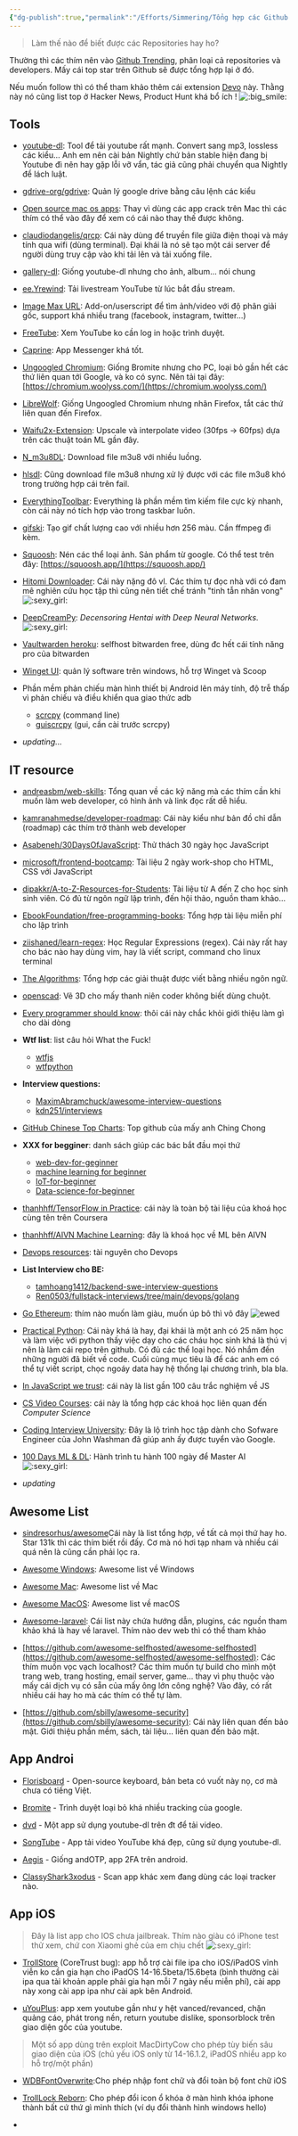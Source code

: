 ```yaml
---
{"dg-publish":true,"permalink":"/Efforts/Simmering/Tổng hợp các Github Repositories/","tags":["on/bt_chiase","#note/develop🍃"]}
---
```


> Làm thế nào để biết được các Repositories hay ho? 

Thường thì các thím nên vào [Github Trending](https://github.com/trending), phân loại cả repositories và developers. Mấy cái top star trên Github sẽ được tổng hợp lại ở đó.  

Nếu muốn follow thì có thể tham khảo thêm cái extension [Devo](https://github.com/karakanb/devo) này. Thằng này nó cũng list top ở Hacker News, Product Hunt khá bổ ích !
![:big_smile:](https://statics.voz.tech/styles/next/xenforo/smilies/popopo/big_smile.png?v=01 "big_smile    :big_smile:") 
## Tools

- [youtube-dl](https://github.com/yt-dlp/yt-dlp-nightly-builds/releases): Tool để tải youtube rất mạnh. Convert sang mp3, lossless các kiểu...​ Anh em nên cài bản Nightly chứ bản stable hiện đang bị Youtube đì nên hay gặp lỗi vỡ vẩn, tác giả cũng phải chuyển qua Nightly để lách luật.

- [gdrive-org/gdrive](https://github.com/gdrive-org/gdrive): Quản lý google drive bằng câu lệnh các kiểu​

- [Open source mac os apps](https://github.com/serhii-londar/open-source-mac-os-apps): Thay vì dùng các app crack trên Mac thì các thím có thể vào đây để xem có cái nào thay thế được không.​

- [claudiodangelis/qrcp](https://github.com/claudiodangelis/qrcp): Cái này dùng để truyền file giữa điện thoại và máy tính qua wifi (dùng terminal). Đại khái là nó sẽ tạo một cái server để người dùng truy cập vào khi tải lên và tải xuống file.​

- [gallery-dl](https://github.com/mikf/gallery-dl): Giống youtube-dl nhưng cho ảnh, album... nói chung

- [ee.Yrewind](https://github.com/rytsikau/ee.Yrewind): Tải livestream YouTube từ lúc bắt đầu stream.

- [Image Max URL](https://github.com/qsniyg/maxurl): Add-on/userscript để tìm ảnh/video với độ phân giải gốc, support khá nhiều trang (facebook, instagram, twitter...)

- [FreeTube](https://github.com/FreeTubeApp/FreeTube): Xem YouTube ko cần log in hoặc trình duyệt.

- [Caprine](https://github.com/sindresorhus/caprine): App Messenger khá tốt.

- [Ungoogled Chromium](https://github.com/Eloston/ungoogled-chromium): Giống Bromite nhưng cho PC, loại bỏ gần hết các thứ liên quan tới Google, và ko có sync. Nên tải tại đây: [https://chromium.woolyss.com/](https://chromium.woolyss.com/)

- [LibreWolf](https://gitlab.com/librewolf-community/browser): Giống Ungoogled Chromium nhưng nhân Firefox, tắt các thứ liên quan đến Firefox.

- [Waifu2x-Extension](https://github.com/AaronFeng753/Waifu2x-Extension-GUI): Upscale và interpolate video (30fps -> 60fps) dựa trên các thuật toán ML gần đây.

- [N_m3u8DL](https://github.com/nilaoda/N_m3u8DL-CLI): Download file m3u8 với nhiều luồng.

- [hlsdl](https://github.com/selsta/hlsdl): Cũng download file m3u8 nhưng xử lý được với các file m3u8 khó trong trường hợp cái trên fail.

- [EverythingToolbar](https://github.com/stnkl/EverythingToolbar): Everything là phần mềm tìm kiếm file cực kỳ nhanh, còn cái này nó tích hợp vào trong taskbar luôn.

- [gifski](https://github.com/ImageOptim/gifski): Tạo gif chất lượng cao với nhiều hơn 256 màu. Cần ffmpeg đi kèm.

- [Squoosh](https://github.com/GoogleChromeLabs/squoosh): Nén các thể loại ảnh. Sản phẩm từ google. Có thể test trên đây: [https://squoosh.app/](https://squoosh.app/)

- [Hitomi Downloader](https://github.com/KurtBestor/Hitomi-Downloader): Cái  này nặng đô vl. Các thím tự đọc nhà với có đam mê nghiên cứu học tập thì cũng nên tiết chế tránh "tinh tẫn nhân vong" ![:sexy_girl:](https://statics.voz.tech/styles/next/xenforo/smilies/popopo/sexy_girl.png?v=01 "sexy_girl    :sexy_girl:")

- [DeepCreamPy](https://github.com/Deepshift/DeepCreamPy): *Decensoring Hentai with Deep Neural Networks.* ![:sexy_girl:](https://statics.voz.tech/styles/next/xenforo/smilies/popopo/sexy_girl.png?v=01 "sexy_girl    :sexy_girl:")

- [Vaultwarden heroku](https://github.com/davidjameshowell/vaultwarden_heroku): selfhost bitwarden free, dùng đc hết cái tính năng pro của bitwarden  

- [Winget UI](https://github.com/marticliment/WingetUI): quản lý software trên windows, hỗ trợ Winget và Scoop

- Phần mềm phản chiếu màn hình thiết bị Android lên máy tính, độ trễ thấp vì phản chiếu và điều khiển qua giao thức adb
	- [scrcpy](https://github.com/Genymobile/scrcpy) (command line)  
	- [guiscrcpy](https://github.com/srevinsaju/guiscrcpy) (gui, cần cài trước scrcpy)  

- *updating...*

## IT resource

- [andreasbm/web-skills](https://github.com/andreasbm/web-skills): Tổng quan về các kỹ năng mà các thím cần khi muốn làm web developer, có hình ảnh và link đọc rất dễ hiểu.​

- [kamranahmedse/developer-roadmap](https://github.com/kamranahmedse/developer-roadmap): Cái này kiểu như bản đồ chỉ dẫn (roadmap) các thím trở thành web developer​

- [Asabeneh/30DaysOfJavaScript](https://github.com/Asabeneh/30DaysOfJavaScript): Thử thách 30 ngày học JavaScript​

- [microsoft/frontend-bootcamp](https://github.com/microsoft/frontend-bootcamp): Tài liệu 2 ngày work-shop cho HTML, CSS với JavaScript​

- [dipakkr/A-to-Z-Resources-for-Students](https://github.com/dipakkr/A-to-Z-Resources-for-Students): Tài liệu từ A đến Z cho học sinh sinh viên. Có đủ từ ngôn ngữ lập trình, đến hội thảo, nguồn tham khảo...​

- [EbookFoundation/free-programming-books](https://github.com/EbookFoundation/free-programming-books): Tổng hợp tài liệu miễn phí cho lập trình​

- [ziishaned/learn-regex](https://github.com/ziishaned/learn-regex): Học Regular Expressions (regex). Cái này rất hay cho bác nào hay dùng vim, hay là viết script, command cho linux terminal​

- [The Algorithms](https://github.com/TheAlgorithms): Tổng hợp các giải thuật được viết bằng nhiều ngôn ngữ.  

- [openscad](https://github.com/openscad/openscad): Vẽ 3D cho mấy thanh niên coder không biết dùng chuột.  

- [Every programmer should know](https://github.com/mtdvio/every-programmer-should-know): thôi cái này chắc khỏi giới thiệu làm gì cho dài dòng  
 
- **Wtf list**: list câu hỏi What the Fuck!  
	- [wtfjs](https://github.com/denysdovhan/wtfjs)  
	- [wtfpython](https://github.com/satwikkansal/wtfpython)  

- **Interview questions:**  
	- [MaximAbramchuck/awesome-interview-questions](https://github.com/MaximAbramchuck/awesome-interview-questions)  
	- [kdn251/interviews](https://github.com/kdn251/interviews)

- [GitHub Chinese Top Charts](https://github.com/kon9chunkit/GitHub-Chinese-Top-Charts): Top github của mấy anh Ching Chong

- **XXX for begginer**: danh sách giúp các bác bắt đầu mọi thứ
	- [web-dev-for-geginner](https://github.com/microsoft/Web-Dev-For-Beginners)  
	- [machine learning for beginner](https://github.com/microsoft/ML-For-Beginners)  
	- [IoT-for-beginner](https://github.com/microsoft/IoT-For-Beginners)  
	- [Data-science-for-beginner](https://github.com/microsoft/Data-Science-For-Beginners)

- [thanhhff/TensorFlow in Practice](https://github.com/thanhhff/TensorFlow-in-Practice): cái này là toàn bộ tài liệu của khoá học cùng tên trên Coursera

- [thanhhff/AIVN Machine Learning](https://github.com/thanhhff/AIVN-Machine-Learning): đây là khoá học về ML bên AIVN

- [Devops resources](https://github.com/bregman-arie/devops-resources): tài nguyên cho Devops

- **List Interview cho BE:**
	- [tamhoang1412/backend-swe-interview-questions](https://github.com/tamhoang1412/backend-swe-interview-questions)
	- [Ren0503/fullstack-interviews/tree/main/devops/golang](https://github.com/Ren0503/fullstack-interviews/tree/main/devops/golang)

- [Go Ethereum](https://github.com/ethereum/go-ethereum): thím nào muốn làm giàu, muốn úp bô thì vô đây ![ewed](https://i.imgur.com/1xK3bm3.png)

- [Practical Python](https://github.com/dabeaz-course/practical-python): Cái này khá là hay, đại khái là một anh có 25 năm học và làm việc với python thấy việc dạy cho các cháu học sinh khá là thú vị nên là làm cái repo trên github. Có đủ các thể loại học. Nó nhắm đến những người đã biết về code. Cuối cùng mục tiêu là để các anh em có thể tự viết script, chọc ngoáy data hay hệ thống lại chương trình, bla bla.  

- [In JavaScript we trust](https://github.com/yeungon/In-JavaScript-we-trust): cái này là list gần 100 câu trắc nghiệm về JS

- [CS Video Courses](https://github.com/Developer-Y/cs-video-courses): cái này là tổng hợp các khoá học liên quan đến *Computer Science*

- [Coding Interview University](https://github.com/jwasham/coding-interview-university/tree/main): Đây là lộ trình học tập dành cho Sofware Engineer của John Washman đã giúp anh ấy được tuyển vào Google.

- [100 Days ML & DL](https://github.com/ds-teja/100_Days_MLDL/tree/main): Hành trình tu hành 100 ngày để Master AI ![:sexy_girl:](https://statics.voz.tech/styles/next/xenforo/smilies/popopo/sexy_girl.png?v=01 "sexy_girl    :sexy_girl:")

- *updating*

## Awesome List

- [sindresorhus/awesome](https://github.com/sindresorhus/awesome)Cái này là list tổng hợp, về tất cả mọi thứ hay ho. Star 131k thì các thím biết rồi đấy. Cơ mà nó hơi tạp nham và nhiều cái quá nên là cũng cần phải lọc ra.​

- [Awesome Windows](https://github.com/Awesome-Windows/Awesome): Awesome list về Windows​

- [Awesome Mac](https://github.com/jaywcjlove/awesome-mac): Awesome list về Mac​

- [Awesome MacOS](https://github.com/iCHAIT/awesome-macOS): Awesome list về macOS​

- [Awesome-laravel](https://github.com/chiraggude/awesome-laravel): Cái list này chứa hướng dẫn, plugins, các nguồn tham khảo khá là hay về laravel. Thím nào dev web thì có thể tham khảo​

- [https://github.com/awesome-selfhosted/awesome-selfhosted](https://github.com/awesome-selfhosted/awesome-selfhosted): Các thím muốn vọc vạch localhost? Các thím muốn tự build cho mình một trang web, trang hosting, email server, game... thay vì phụ thuộc vào mấy cái dịch vụ có sẵn của mấy ông lớn công nghệ? Vào đây, có rất nhiều cái hay ho mà các thím có thể tự làm.​

- [https://github.com/sbilly/awesome-security](https://github.com/sbilly/awesome-security): Cái này liên quan đến bảo mật. Giới thiệu phần mềm, sách, tài liệu... liên quan đến bảo mật.​

## App  Androi

- [Florisboard](https://github.com/florisboard/florisboard) - Open-source keyboard, bản beta có vuốt này nọ, cơ mà chưa có tiếng Việt.

- [Bromite](https://github.com/bromite/bromite) - Trình duyệt loại bỏ khá nhiều tracking của google.

- [dvd](https://github.com/yausername/dvd) - Một app sử dụng youtube-dl trên đt để tải video.

- [SongTube](https://github.com/SongTube/SongTube-App) - App tải video YouTube khá đẹp, cũng sử dụng youtube-dl.

- [Aegis](https://github.com/beemdevelopment/Aegis) - Giống andOTP, app 2FA trên android.

- [ClassyShark3xodus](https://bitbucket.org/oF2pks/fdroid-classyshark3xodus/src/master/) - Scan app khác xem đang dùng các loại tracker nào.

## App iOS

> Đây là list app cho IOS chưa jailbreak. Thím nào giàu có iPhone test thử xem, chứ con Xiaomi ghẻ của em chịu chết ![:sexy_girl:](https://statics.voz.tech/styles/next/xenforo/smilies/popopo/sexy_girl.png?v=01 "sexy_girl    :sexy_girl:")  
  
- [TrollStore](https://github.com/opa334/TrollStore) (CoreTrust bug): app hỗ trợ cài file ipa cho iOS/iPadOS vĩnh viễn ko cần gia hạn cho iPadOS 14-16.5beta/15.6beta (bình thường cài ipa qua tài khoản apple phải gia hạn mỗi 7 ngày nếu miễn phí), cài app này xong cài app ipa như cài apk bên Android.  
  
- [uYouPlus](https://github.com/qnblackcat/uYouPlus): app xem youtube gần như y hệt vanced/revanced, chặn quảng cáo, phát trong nền, return youtube dislike, sponsorblock trên giao diện gốc của youtube.  

> Một số app dùng trên exploit MacDirtyCow cho phép tùy biến sâu giao diện của iOS (chủ yếu iOS only từ 14-16.1.2, iPadOS nhiều app ko hỗ trợ/một phần)
  
- [WDBFontOverwrite](https://github.com/ginsudev/WDBFontOverwrite):Cho phép nhập font chữ và đổi toàn bộ font chữ iOS  
  
- [TrollLock Reborn](https://github.com/aethercot/TrollLock-Reborn): Cho phép đổi icon ổ khóa ở màn hình khóa iphone thành bất cứ thứ gì mình thích (ví dụ đổi thành hình windows hello)  
- 
